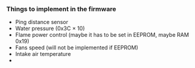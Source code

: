 ### Things to implement in the firmware
- Ping distance sensor
- Water pressure (0x3C × 10)
- Flame power control (maybe it has to be set in EEPROM, maybe RAM 0x19)
- Fans speed (will not be implemented if EEPROM)
- Intake air temperature
- 
